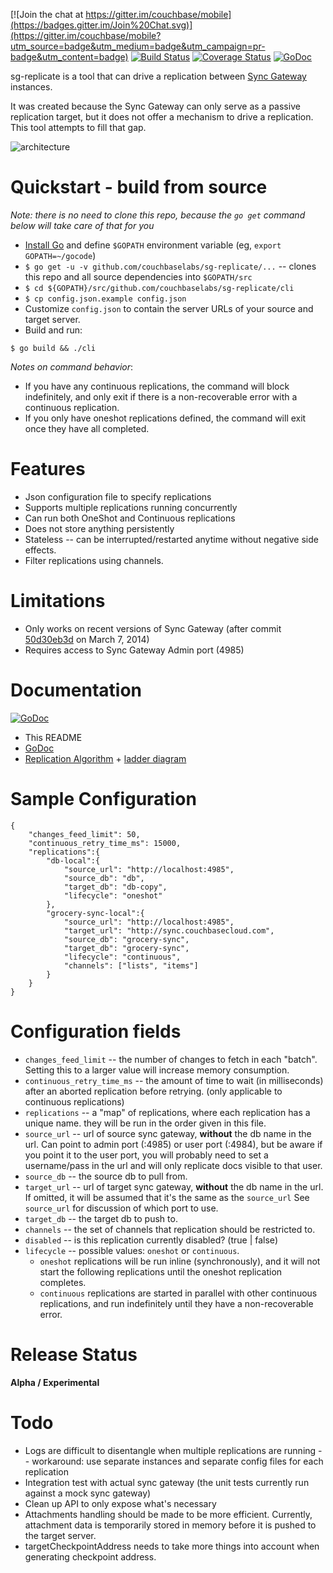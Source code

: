 	
[![Join the chat at https://gitter.im/couchbase/mobile](https://badges.gitter.im/Join%20Chat.svg)](https://gitter.im/couchbase/mobile?utm_source=badge&utm_medium=badge&utm_campaign=pr-badge&utm_content=badge) [![Build Status](https://drone.io/github.com/couchbaselabs/sg-replicate/status.png)](https://drone.io/github.com/couchbaselabs/sg-replicate/latest) [![Coverage Status](https://coveralls.io/repos/couchbaselabs/sg-replicate/badge.svg?branch=master)](https://coveralls.io/r/couchbaselabs/sg-replicate?branch=master) [![GoDoc](https://godoc.org/github.com/couchbaselabs/sg-replicate?status.png)](https://godoc.org/github.com/couchbaselabs/sg-replicate)

sg-replicate is a tool that can drive a replication between [Sync Gateway](https://github.com/couchbase/sync_gateway) instances.  

It was created because the Sync Gateway can only serve as a passive replication target, but it does not offer a mechanism to drive a replication.  This tool attempts to fill that gap.

![architecture](http://tleyden-misc.s3.amazonaws.com/blog_images/sg-replicate-architecture.png)

# Quickstart - build from source

*Note: there is no need to clone this repo, because the `go get` command below will take care of that for you*

* [Install Go](http://golang.org/doc/install) and define `$GOPATH` environment variable (eg, `export GOPATH=~/gocode`)
* `$ go get -u -v github.com/couchbaselabs/sg-replicate/...` -- clones this repo and all source dependencies into `$GOPATH/src`
* `$ cd ${GOPATH}/src/github.com/couchbaselabs/sg-replicate/cli`
* `$ cp config.json.example config.json`
* Customize `config.json` to contain the server URLs of your source and target server.
* Build and run:

```
$ go build && ./cli
```

*Notes on command behavior*:

* If you have any continuous replications, the command will block indefinitely, and only exit if there is a non-recoverable error with a continuous replication.
* If you only have oneshot replications defined, the command will exit once they have all completed.

# Features

* Json configuration file to specify replications
* Supports multiple replications running concurrently 
* Can run both OneShot and Continuous replications
* Does not store anything persistently
* Stateless -- can be interrupted/restarted anytime without negative side effects.
* Filter replications using channels.

# Limitations

* Only works on recent versions of Sync Gateway (after commit [50d30eb3d](https://github.com/couchbase/sync_gateway/commit/50d30eb3d) on March 7, 2014)
* Requires access to Sync Gateway Admin port (4985)
	
# Documentation

[![GoDoc](https://godoc.org/github.com/couchbaselabs/sg-replicate?status.png)](https://godoc.org/github.com/couchbaselabs/sg-replicate)

* This README
* [GoDoc](http://godoc.org/github.com/couchbaselabs/sg-replicate)
* [Replication Algorithm](https://github.com/couchbaselabs/TouchDB-iOS/wiki/Replication-Algorithm) + [ladder diagram](http://cl.ly/image/1v013o210345)

# Sample Configuration

```
{
    "changes_feed_limit": 50,
    "continuous_retry_time_ms": 15000,
    "replications":{
        "db-local":{
            "source_url": "http://localhost:4985",
            "source_db": "db",
            "target_db": "db-copy",
            "lifecycle": "oneshot"
        },
        "grocery-sync-local":{
            "source_url": "http://localhost:4985",
            "target_url": "http://sync.couchbasecloud.com",
            "source_db": "grocery-sync",
            "target_db": "grocery-sync",
            "lifecycle": "continuous",
            "channels": ["lists", "items"]
        }
    }
}
```

# Configuration fields

* `changes_feed_limit` -- the number of changes to fetch in each "batch".  Setting this to a larger value will increase memory consumption.
* `continuous_retry_time_ms` -- the amount of time to wait (in milliseconds) after an aborted replication before retrying.  (only applicable to continuous replications)
* `replications` -- a "map" of replications, where each replication has a unique name.  they will be run in the order given in this file.
* `source_url` -- url of source sync gateway, **without** the db name in the url.  Can point to admin port (:4985) or user port (:4984), but be aware if you point it to the user port, you will probably need to set a username/pass in the url and will only replicate docs visible to that user.
* `source_db` -- the source db to pull from.
* `target_url` -- url of target sync gateway, **without** the db name in the url.  If omitted, it will be assumed that it's the same as the `source_url`  See `source_url` for discussion of which port to use.
* `target_db` -- the target db to push to.  
* `channels` -- the set of channels that replication should be restricted to.
* `disabled` -- is this replication currently disabled?  (true | false)
* `lifecycle` -- possible values: `oneshot` or `continuous`.  
     * `oneshot` replications will be run inline (synchronously), and it will not start the following replications until the oneshot replication completes.  
     * `continuous` replications are started in parallel with other continuous replications, and run indefinitely until they have a non-recoverable error.



# Release Status

**Alpha / Experimental**

# Todo

* Logs are difficult to disentangle when multiple replications are running -- workaround: use separate instances and separate config files for each replication
* Integration test with actual sync gateway (the unit tests currently run against a mock sync gateway)
* Clean up API to only expose what's necessary
* Attachments handling should be made to be more efficient.  Currently, attachment data is temporarily stored in memory before it is pushed to the target server.
* targetCheckpointAddress needs to take more things into account when generating checkpoint address.
